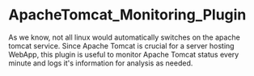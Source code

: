 # ApacheTomcat_Monitoring_Plugin
As we know, not all linux would automatically switches on the apache tomcat service. Since Apache Tomcat is crucial for a server hosting WebApp, this plugin is useful to monitor Apache Tomcat status every minute and logs it's information for analysis as needed.

